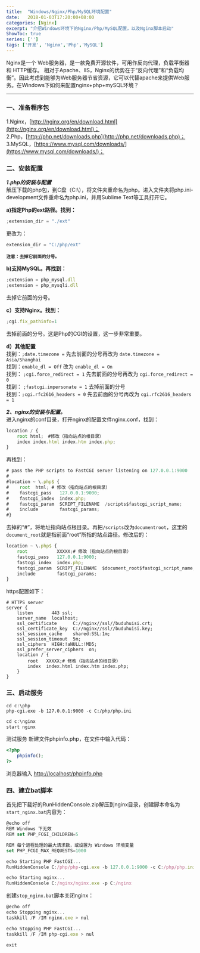 ```yaml
---
title:  "Windows/Nginx/Php/MySQL环境配置"
date:   2018-01-03T17:20:00+08:00
categories: [Nginx]
excerpt: "介绍Windows环境下的Nginx/Php/MySQL配置，以及Nginx脚本启动"
ShowToc: true
series: ['']
tags: ['开发', 'Nginx','Php','MySQL']
---
```

Nginx是一个 Web服务器，是一款免费开源软件，可用作反向代理，负载平衡器和 HTTP缓存。
相对于Apache、IIS，Nginx的优势在于“反向代理”和“负载均衡”。因此考虑到能够为Web服务器节省资源，它可以代替apache来提供Web服务。在Windows下如何来配置nginx+php+mySQL环境？

<!--more-->
---
### 一、准备程序包
1.Nginx，[http://nginx.org/en/download.html](http://nginx.org/en/download.html)；  
2.Php，[http://php.net/downloads.php](http://php.net/downloads.php)；  
3.MySQL，[https://www.mysql.com/downloads/](https://www.mysql.com/downloads/)；  


### 二、安装配置
***1.php的安装与配置***  
解压下载的php包，到C盘（C:\），将文件夹重命名为php。进入文件夹将php.ini-development文件重命名为php.ini，并用Sublime Text等工具打开它。  

**a)指定Php的ext路径。找到：**
~~~ JavaScript
;extension_dir = "./ext"
~~~
更改为：
~~~ JavaScript
extension_dir = "C:/php/ext"
~~~
**`注意：去掉它前面的分号。`**  

**b)支持MySQL。再找到：**
~~~ JavaScript
;extension = php_mysql.dll 
;extension = php_mysqli.dll
~~~
去掉它前面的分号。  

**c）支持Nginx。找到：**
~~~ JavaScript
;cgi.fix_pathinfo=1
~~~
去掉前面的分号。这是Php的CGI的设置，这一步非常重要。  

**d）其他配置**  
找到：`;date.timezone =` 先去前面的分号再改为 `date.timezone = Asia/Shanghai`  
找到：`enable_dl = Off` 改为 `enable_dl = On`  
找到： `;cgi.force_redirect = 1` 先去前面的分号再改为 `cgi.force_redirect = 0`  
找到： `;fastcgi.impersonate = 1` 去掉前面的分号  
找到：`;cgi.rfc2616_headers = 0` 先去前面的分号再改为 `cgi.rfc2616_headers = 1`  

***2、nginx的安装与配置。***  
进入nginx的conf目录，打开nginx的配置文件nginx.conf，找到：
~~~ JavaScript
location / {
    root html;　#修改（指向站点的根目录）
    index index.html index.htm index.php; 
}
~~~
再找到：
~~~ JavaScript
# pass the PHP scripts to FastCGI server listening on 127.0.0.1:9000
#
#location ~ \.php$ {
#    root  html; # 修改（指向站点的根目录）
#    fastcgi_pass   127.0.0.1:9000;
#    fastcgi_index  index.php;
#    fastcgi_param  SCRIPT_FILENAME  /scripts$fastcgi_script_name;
#    include        fastcgi_params;
#}
~~~
去掉的“#”，将地址指向站点根目录。再把`/scripts`改为`documentroot`，这里的 `document_root`就是指前面“root”所指的站点路径。修改后的：
~~~ JavaScript
location ~ \.php$ {
    root           XXXXX;# 修改（指向站点的根目录）
    fastcgi_pass   127.0.0.1:9000;
    fastcgi_index  index.php;
    fastcgi_param  SCRIPT_FILENAME  $document_root$fastcgi_script_name;
    include        fastcgi_params;
}
~~~
https配置如下：
~~~ dos
# HTTPS server
server {
    listen       443 ssl;
    server_name  localhost;
    ssl_certificate      C://nginx//ssl//buduhuisi.crt;
    ssl_certificate_key  C://nginx//ssl//buduhuisi.key;
    ssl_session_cache    shared:SSL:1m;
    ssl_session_timeout  5m;
    ssl_ciphers  HIGH:!aNULL:!MD5;
    ssl_prefer_server_ciphers  on;
    location / {
        root   XXXXX;# 修改（指向站点的根目录）
        index  index.html index.htm index.php;
    }
}
~~~

### 三、启动服务
~~~ dos
cd c:\php
php-cgi.exe -b 127.0.0.1:9000 -c C:/php/php.ini
~~~
~~~ JavaScript
cd c:\nginx
start nginx
~~~
测试服务
新建文件phpinfo.php，在文件中输入代码：
~~~ php
<?php
    phpinfo();
?>
~~~
浏览器输入 [http://localhost/phpinfo.php](http://localhost/phpinfo.php)

### 四、建立bat脚本
首先把下载好的RunHiddenConsole.zip解压到nginx目录，创建脚本命名为`start_nginx.bat`内容为：
~~~ JavaScript
@echo off
REM Windows 下无效
REM set PHP_FCGI_CHILDREN=5

REM 每个进程处理的最大请求数，或设置为 Windows 环境变量
set PHP_FCGI_MAX_REQUESTS=1000

echo Starting PHP FastCGI...
RunHiddenConsole C:/php/php-cgi.exe -b 127.0.0.1:9000 -c C:/php/php.ini

echo Starting nginx...
RunHiddenConsole C:/nginx/nginx.exe -p C:/nginx
~~~
创建`stop_nginx.bat`脚本关闭nginx：
~~~ JavaScript
@echo off
echo Stopping nginx...
taskkill /F /IM nginx.exe > nul

echo Stopping PHP FastCGI...
taskkill /F /IM php-cgi.exe > nul

exit
~~~

[jekyll]:      http://jekyllrb.com
[jekyll-gh]:   https://github.com/jekyll/jekyll
[jekyll-help]: https://github.com/jekyll/jekyll-help
